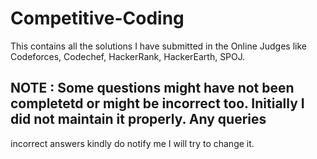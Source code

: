 # Competitive-Coding
This contains all the solutions I have submitted in the Online Judges like Codeforces, Codechef, HackerRank, HackerEarth, SPOJ.
## NOTE : Some questions might have not been completetd or might be incorrect too. Initially I did not maintain it properly. Any queries 
incorrect answers kindly do notify me I will try to change it.
